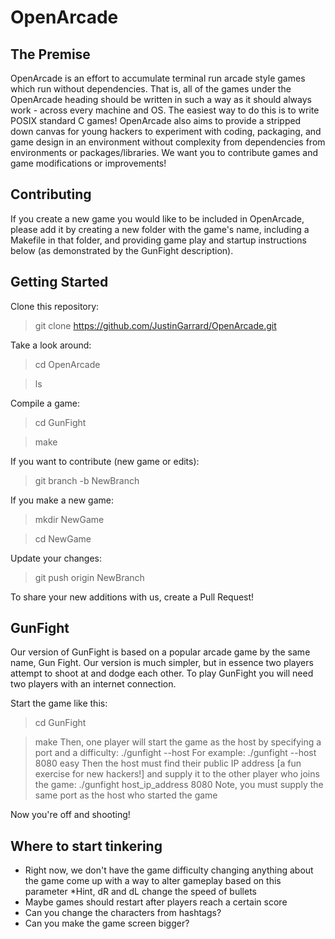 # OpenArcade

## The Premise
OpenArcade is an effort to accumulate terminal run arcade style games which run without dependencies. That is, all of the games under the OpenArcade heading should be written in such a way as it should always work - across every machine and OS. The easiest way to do this is to write POSIX standard C games!
OpenArcade also aims to provide a stripped down canvas for young hackers to experiment with coding, packaging, and game design in an environment without complexity from dependencies from environments or packages/libraries. We want you to contribute games and game modifications or improvements!

## Contributing
If you create a new game you would like to be included in OpenArcade, please add it by creating a new folder with the game's name, including a Makefile in that folder, and providing game play and startup instructions below (as demonstrated by the GunFight description).

## Getting Started
Clone this repository:
> git clone https://github.com/JustinGarrard/OpenArcade.git

Take a look around:
> cd OpenArcade

> ls

Compile a game:
> cd GunFight

> make

If you want to contribute (new game or edits):
> git branch -b NewBranch

If you make a new game:
> mkdir NewGame

> cd NewGame

Update your changes:
> git push origin NewBranch

To share your new additions with us, create a Pull Request!

## GunFight
Our version of GunFight is based on a popular arcade game by the same name, Gun Fight. Our version is much simpler, but in essence two players attempt to shoot at and dodge each other. To play GunFight you will need two players with an internet connection. 

Start the game like this:
> cd GunFight

> make
Then, one player will start the game as the host by specifying a port and a difficulty:
> ./gunfight --host <port> <difficulty>
For example:
> ./gunfight --host 8080 easy
Then the host must find their public IP address [a fun exercise for new hackers!] and supply it to the other player who joins the game:
> ./gunfight host_ip_address 8080
Note, you must supply the same port as the host who started the game

Now you're off and shooting!

## Where to start tinkering
* Right now, we don't have the game difficulty changing anything about the game come up with a way to alter gameplay based on this parameter
  *Hint, dR and dL change the speed of bullets
* Maybe games should restart after players reach a certain score
* Can you change the characters from hashtags?
* Can you make the game screen bigger?
